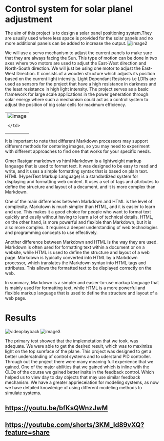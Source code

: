 # Control system for solar planel adjustment
The aim of this project is to design a solar panel positioning system.They are usually used where less space is
provided for the solar panels and no more additional panels can be added to increase the output.
![image2](https://user-images.githubusercontent.com/62338143/211170128-8c5e2df5-32fa-48fd-96c2-2bce01f51ff0.png)


We will use a servo mechanism to adjust the current panels to make sure that they are always facing the Sun.
This type of motion can be done in two axes where two motors are used to adjust the East-West direction and
North-South direction. We will just be using one motor to adjust the East-West Direction.
It consists of a wooden structure which adjusts its position based on the current light intensity. Light Dependant
Resistors i.e LDRs are used as sensors for the project that have a high resistance in darkness and the least
resistance in high light intensity.
The project serves as a basic framework for large scale applications in the power generation through solar
energy where such a mechanism could act as a control system to adjust the position of big solar cells for
maximum efficiency.

<table align="center">
    <td>
      <img src="https://user-images.githubusercontent.com/62338143/211170038-3885d895-3f52-4365-a719-372bfcf668ac.png" alt="image">

    </td>

</table>


It is important to note that different Markdown processors may support different methods for centering images, so you may need to experiment with different approaches to find one that works for your specific needs.




Omer Rastgar
markdown vs html
Markdown is a lightweight markup language that is used to format text. It was designed to be easy to read and write, and it uses a simple formatting syntax that is based on plain text. HTML (HyperText Markup Language) is a standardized system for displaying and formatting web content. It uses a set of tags and attributes to define the structure and layout of a document, and it is more complex than Markdown.

One of the main differences between Markdown and HTML is the level of complexity. Markdown is much simpler than HTML, and it is easier to learn and use. This makes it a good choice for people who want to format text quickly and easily without having to learn a lot of technical details. HTML, on the other hand, is more powerful and flexible than Markdown, but it is also more complex. It requires a deeper understanding of web technologies and programming concepts to use effectively.

Another difference between Markdown and HTML is the way they are used. Markdown is often used for formatting text within a document or on a website, while HTML is used to define the structure and layout of a web page. Markdown is typically converted into HTML by a Markdown processor, which translates the Markdown syntax into HTML tags and attributes. This allows the formatted text to be displayed correctly on the web.

In summary, Markdown is a simpler and easier-to-use markup language that is mainly used for formatting text, while HTML is a more powerful and flexible markup language that is used to define the structure and layout of a web page.





# Results 

![videoplayback](https://user-images.githubusercontent.com/62338143/211167285-0e6f9a5d-2a4b-49bb-b709-d4815f1c3d41.gif)
![image3](https://user-images.githubusercontent.com/62338143/211170213-5de3be3e-73aa-4249-91b1-9e602345e755.png)


The primary test showed that the implemetation that we took, was adequate. We were able to get the desired
result, which was to maximize light on the top sureface of the plane. This project was designed to get a better
undersatnding of control systems and to uderstand PID controller. Through out the project there were many
meaning full experience that we gained. One of the major abilities that we gained which is inline with the CLOs
of the course we gained better insite in the feedback control. Which helped us to view day to day objects that
may use similar feedback mechanism. We have a greater apprieceiation for modeling systems, as now we have
detailed knowledge of using different modeling methods to simulate systems.

## https://youtu.be/bfKsQWnzJwM 
## https://youtube.com/shorts/3KM_Id89vXQ?feature=share
